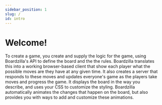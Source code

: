 ```yaml
---
sidebar_position: 1
slug: /
id: intro
---
```


# Welcome!

To create a game, you create and supply the logic for the game, using
Boardzilla's API to define the board and the the rules.  Boardzilla translates
this into a working browser-based client that show each player what the possible
moves are they have at any given time. It also creates a server that responds to
these moves and updates everyone's game as the players take moves and progress
the game. It displays the board in the way you describe, and uses your CSS to
customize the styling. Boardzilla automatically animates the changes that happen
on the board, but also provides you with ways to add and customize these
animations.
